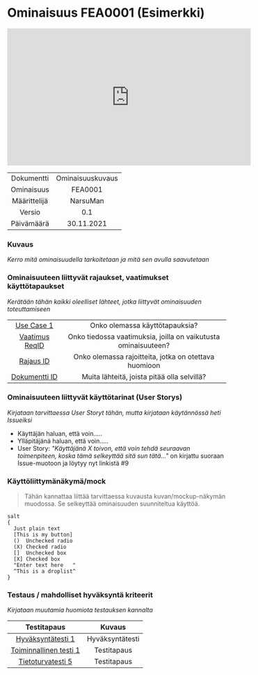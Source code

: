 # Ominaisuus FEA0001 (Esimerkki)

<iframe width="560" height="315" src="https://www.youtube.com/embed/BVMKuJ_3Exc" title="YouTube video player" frameborder="0" allow="accelerometer; autoplay; clipboard-write; encrypted-media; gyroscope; picture-in-picture" allowfullscreen></iframe>

| | |
|:-:|:-:|
| Dokumentti | Ominaisuuskuvaus |
| Ominaisuus | FEA0001 | 
| Määrittelijä | NarsuMan | 
| Versio | 0.1 |
| Päivämäärä | 30.11.2021 |

### Kuvaus

*Kerro mitä ominaisuudella tarkoitetaan ja mitä sen avulla saavutetaan*

### Ominaisuuteen liittyvät rajaukset, vaatimukset käyttötapaukset

*Kerätään tähän kaikki oleelliset lähteet, jotka liittyvät ominaisuuden toteuttamiseen*

| | |
|:-:|:-:|
| [Use Case 1](pohjat/pohja-kayttotapaus.md) | Onko olemassa käyttötapauksia? |
| [Vaatimus ReqID](pohjat/pohja-vaatimustaulukko.md) | Onko tiedossa vaatimuksia, joilla on vaikutusta ominaisuuteen? | 
| [Rajaus ID](pohjat/pohja-vaatimustaulukko.md) | Onko olemassa rajoitteita, jotka on otettava huomioon | 
| [Dokumentti ID]() | Muita lähteitä, joista pitää olla selvillä?  | 

### Ominaisuuteen liittyvät käyttötarinat (User Storys)

*Kirjataan tarvittaessa User Storyt tähän, mutta kirjataan käytännössä heti  Issueiksi*

* Käyttäjän haluan, että voin.....
* Ylläpitäjänä haluan, että voin.....
* User Story: *"Käyttäjänä X toivon, että voin tehdä seuraavan toimenpiteen, koska tämä selkeyttää sitä sun tätä..."* on kirjattu
suoraan Issue-muotoon ja löytyy nyt linkistä #9

### Käyttöliittymänäkymä/mock 

>Tähän kannattaa liittää tarvittaessa kuvausta kuvan/mockup-näkymän muodossa. 
Se selkeyttää ominaisuuden suunniteltua käyttöä.

```plantuml
salt
{
  Just plain text
  [This is my button]
  ()  Unchecked radio
  (X) Checked radio
  []  Unchecked box
  [X] Checked box
  "Enter text here   "
  ^This is a droplist^
}
```

### Testaus / mahdolliset hyväksyntä kriteerit 

*Kirjataan muutamia huomiota testauksen kannalta*


| Testitapaus  | Kuvaus  |
|:-: | :-:|
| [Hyväksyntätesti 1](pohjat/pohja-hyvaksyntatesti.md) | Hyväksyntätesti |
| [Toiminnallinen testi 1](pohjat/pohja-testitapaus.md) | Testitapaus |
| [Tietoturvatesti 5](pohjat/pohja-testitapaus.md)  | Testitapaus |





